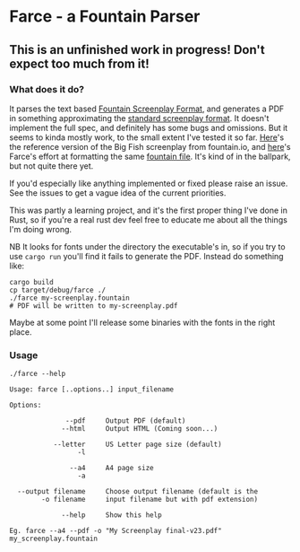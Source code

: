 # Farce - a Fountain Parser

## This is an unfinished work in progress! Don't expect too much from it!

### What does it do?

It parses the text based [Fountain Screenplay Format](https://fountain.io/), and generates a PDF in something approximating the [standard screenplay format](https://www.nfi.edu/screenplay-format/). It doesn't implement the full spec, and definitely has some bugs and omissions. But it seems to kinda mostly work, to the small extent I've tested it so far. [Here](https://fountain.io/_downloads/Big%20Fish.pdf)'s the reference version of the Big Fish screenplay from fountain.io, and [here](./samples/Big-Fish.pdf)'s Farce's effort at formatting the same [fountain file](https://fountain.io/_downloads/Big-Fish.fountain). It's kind of in the ballpark, but not quite there yet.

If you'd especially like anything implemented or fixed please raise an issue. See the issues to get a vague idea of the current priorities.

This was partly a learning project, and it's the first proper thing I've done in Rust, so if you're a real rust dev feel free to educate me about all the things I'm doing wrong.

NB It looks for fonts under the directory the executable's in, so if you try to use `cargo run` you'll find it fails to generate the PDF. Instead do something like:

    cargo build
    cp target/debug/farce ./
    ./farce my-screenplay.fountain
    # PDF will be written to my-screenplay.pdf

Maybe at some point I'll release some binaries with the fonts in the right place.

### Usage

    ./farce --help
    
    Usage: farce [..options..] input_filename
    
    Options:
    
                  --pdf     Output PDF (default)
                 --html     Output HTML (Coming soon...)
    
               --letter     US Letter page size (default)
                     -l
    
                   --a4     A4 page size
                     -a
    
      --output filename     Choose output filename (default is the
            -o filename     input filename but with pdf extension)
    
                 --help     Show this help
    
    Eg. farce --a4 --pdf -o "My Screenplay final-v23.pdf" my_screenplay.fountain
